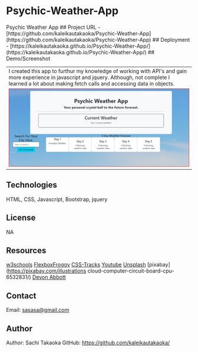 # Psychic-Weather-App
<tr>
<td>Psychic Weather App</td>
</tr>
## Project URL
- [https://github.com/kaleikautakaoka/Psychic-Weather-App](https://github.com/kaleikautakaoka/Psychic-Weather-App)
## Deployment
- [https://kaleikautakaoka.github.io/Psychic-Weather-App/](https://kaleikautakaoka.github.io/Psychic-Weather-App/)
## Demo/Screenshot
<table>
<tr>
<td>I created this app to furthur my knowledge of working with API's and gain more experience in javascript and jquery. Although, not complete I learned a lot about making fetch calls and accessing data in objects.</td>
</tr>
<tr>
<td><img src="./assets/images/weatherapp.png" alt="screenshot of webpage"></td>
</tr>
</table>

## Technologies

HTML, CSS, Javascript, Bootstrap, jquery

## License

NA

## Resources

[w3schools](https://www.w3schools.com/)
[FlexboxFroggy](https://flexboxfroggy.com/)
[CSS-Tracks](https://css-tricks.com/)
[Youtube](https://www.youtube.com/watch?v=1Rs2ND1ryYc)
[Unsplash](https://unsplash.com/s/photos/hero-header)
[pixabay](https://pixabay.com/illustrations
cloud-computer-circuit-board-cpu-6532831/)
[Devon Abbott](http://dabbott.github.io/javascript-playgrounds/)

## Contact

Email: sasasa@gmail.com

## Author

Author: Sachi Takaoka
GitHub: <https://github.com/kaleikautakaoka/>